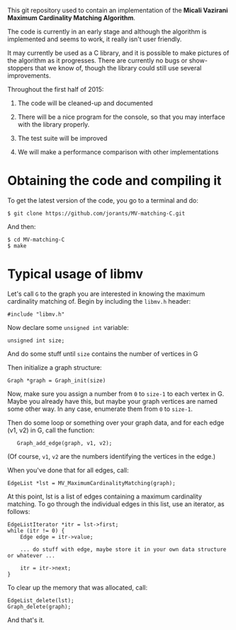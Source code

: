 This git repository used to contain an implementation of the **Micali Vazirani Maximum Cardinality Matching Algorithm**.

The code is currently in an early stage and although the algorithm is implemented and seems to work, it really isn't user friendly.

It may currently be used as a C library, and it is possible to make pictures of the algorithm as it progresses. There are currently no bugs or show-stoppers that we know of, though the library could still use several improvements.

Throughout the first half of 2015:

1. The code will be cleaned-up and documented

2. There will be a nice program for the console, so that you may interface with the library properly.

3. The test suite will be improved

4. We will make a performance comparison with other implementations


# Obtaining the code and compiling it

To get the latest version of the code, you go to a terminal and do:

```
$ git clone https://github.com/jorants/MV-matching-C.git
```

And then:

```
$ cd MV-matching-C
$ make
```

# Typical usage of libmv

Let's call `G` to the graph you are interested in knowing the maximum cardinality matching of.
Begin by including the `libmv.h` header:

```
#include "libmv.h"
```

Now declare some `unsigned int` variable:

```
unsigned int size;
```

And do some stuff until `size` contains the number of vertices in G

Then initialize a graph structure:

```
Graph *graph = Graph_init(size)
```

Now, make sure you assign a number from `0` to `size-1` to each vertex in G. Maybe you already have this, but maybe 
your graph vertices are named some other way. In any case, enumerate them from `0` to `size-1`.

Then do some loop or something over your graph data, and for each edge (v1, v2) in G, call the function:

```
   Graph_add_edge(graph, v1, v2);
```

(Of course, `v1`, `v2` are the numbers identifying the vertices in the edge.)

When you've done that for all edges, call:

```
EdgeList *lst = MV_MaximumCardinalityMatching(graph);
```

At this point, lst is a list of edges containing a maximum cardinality matching.
To go through the individual edges in this list, use an iterator, as follows:

```
EdgeListIterator *itr = lst->first;
while (itr != 0) {
	Edge edge = itr->value;
	
	... do stuff with edge, maybe store it in your own data structure or whatever ...
	
	itr = itr->next;
}
```
To clear up the memory that was allocated, call:

```
EdgeList_delete(lst);
Graph_delete(graph);
```

And that's it.